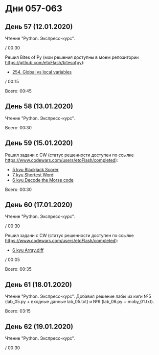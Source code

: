 # Дни 057-063

## День 57 (12.01.2020)

Чтение "Python. Экспресс-курс".

/ 00:30

Решил Bites of Py (мои решения доступны в моем репозитории https://github.com/etoFlash/bitesofpy):

* [254. Global vs local variables](https://codechalleng.es/bites/254/)

/ 00:15

Всего: 00:45

## День 58 (13.01.2020)

Чтение "Python. Экспресс-курс".

Всего: 00:30

## День 59 (15.01.2020)

Решил задачи с CW (статус решенности доступен по ссылке https://www.codewars.com/users/etoFlash/completed):

* [5 kyu Blackjack Scorer](https://www.codewars.com/kata/534ffb35edb1241eda0015fe)
* [7 kyu Shortest Word](https://www.codewars.com/kata/57cebe1dc6fdc20c57000ac9)
* [6 kyu Decode the Morse code ](https://www.codewars.com/kata/54b724efac3d5402db00065e)

Всего: 00:30

## День 60 (17.01.2020)

Чтение "Python. Экспресс-курс".

/ 00:30

Решил задачи с CW (статус решенности доступен по ссылке https://www.codewars.com/users/etoFlash/completed):

* [6 kyu Array.diff](https://www.codewars.com/kata/523f5d21c841566fde000009)

/ 00:05

Всего: 00:35

## День 61 (18.01.2020)

Чтение "Python. Экспресс-курс". Добавил решение лабы из киги №5 (lab_05.py + входные данные lab_05.txt) и №6 (lab_06.py + moby_01.txt).

Всего: 03:15

## День 62 (19.01.2020)

Чтение "Python. Экспресс-курс".

/ 00:30
